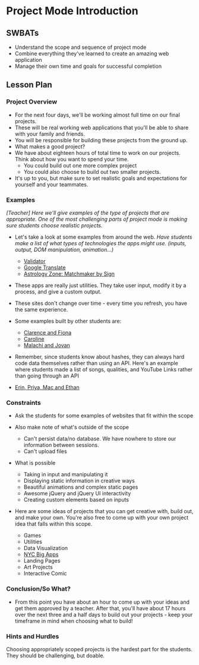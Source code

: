 # Project Mode Introduction

## SWBATs

+ Understand the scope and sequence of project mode
+ Combine everything they've learned to create an amazing web application
+ Manage their own time and goals for successful completion

## Lesson Plan

### Project Overview
+ For the next four days, we'll be working almost full time on our final projects. 
+ These will be real working web applications that you'll be able to share with your family and friends. 
+ You will be responsible for building these projects from the ground up. 
+ What makes a good project?
+ We have about eighteen hours of total time to work on our projects. Think about how you want to spend your time. 
	+ You could build out one more complex project
	+ You could also choose to build out two smaller projects. 
+ It's up to you, but make sure to set realistic goals and expectations for yourself and your teammates. 

### Examples

*[Teacher] Here we'll give examples of the type of projects that are appropriate. One of the most challenging parts of project mode is making sure students choose realistic projects.*

+ Let's take a look at some examples from around the web. *Have students make a list of what types of technologies the apps might use. (inputs, output, DOM manipulation, animation...)*
	* [Validator](https://validator.w3.org/)
	* [Google Translate](https://translate.google.com/)
	* [Astrology Zone: Matchmaker by Sign](http://www.astrologyzone.com/main.html)

+ These apps are really just utilities. They take user input, modify it by a process, and give a custom output. 
+ These sites don't change over time - every time you refresh, you have the same experience.

+ Some examples built by other students are:
	* [Clarence and Fiona](http://breaking-as.herokuapp.com/)
	* [Caroline](monogram-maker.herokuapp.com)
	* [Malachi and Jovan](http://which-fruit-are-you.herokuapp.com)

+ Remember, since students know about hashes, they can always hard code data themselves rather than using an API. Here's an example where students made a list of songs, qualities, and YouTube Links rather than going through an API
+ [Erin, Priya, Mac and Ethan](http://moodmusic-fi.herokuapp.com/)

### Constraints

+ Ask the students for some examples of websites that fit within the scope
+ Also make note of what's outside of the scope
	* Can't persist data/no database. We have nowhere to store our information between sessions.
	* Can't upload files

+ What is possible
	* Taking in input and manipulating it
	* Displaying static information in creative ways
	* Beautiful animations and complex static pages
	* Awesome jQuery and jQuery UI interactivity
	* Creating custom elements based on inputs

+ Here are some ideas of projects that you can get creative with, build out, and make your own. You're also free to come up with your own project idea that falls within this scope.
	* Games
	* Utilities
	* Data Visualization 
	* [NYC Big Apps](http://nycbigapps.com/)
	* Landing Pages
	* Art Projects
	* Interactive Comic

### Conclusion/So What?
+ From this point you have about an hour to come up with your ideas and get them approved by a teacher. After that, you'll have about 17 hours over the next three and a half days to build out your projects - keep your timeframe in mind when choosing what to build! 


### Hints and Hurdles
Choosing appropriately scoped projects is the hardest part for the students. They should be challenging, but doable. 
